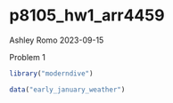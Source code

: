 p8105_hw1_arr4459
================
Ashley Romo
2023-09-15

Problem 1

``` r
library("moderndive")

data("early_january_weather")
```
